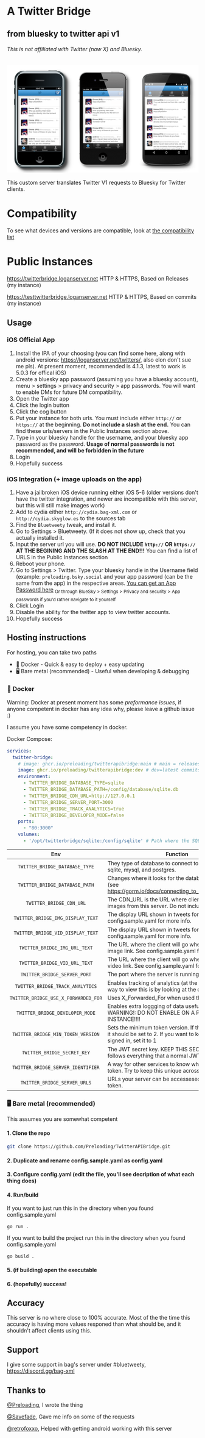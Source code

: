 # A Twitter Bridge
## from bluesky to twitter api v1
###### This is not affiliated with Twitter (now X) and Bluesky.

![An iPhone 3G, iPhone 4S, and Nexus 4 showing the Twitter home timeline](https://raw.githubusercontent.com/Preloading/TwitterAPIBridge/refs/heads/main/resources/1.png)

This custom server translates Twitter V1 requests to Bluesky for Twitter clients.

# Compatibility
To see what devices and versions are compatible, look at [the compatibility list](https://github.com/Preloading/TwitterAPIBridge/blob/main/COMPATIBILITY.md)

# Public Instances

https://twitterbridge.loganserver.net HTTP & HTTPS, Based on Releases (my instance)

https://testtwitterbridge.loganserver.net HTTP & HTTPS, Based on commits (my instance) 

## Usage
### iOS Official App
1. Install the IPA of your choosing (you can find some here, along with android versions: https://loganserver.net/twitters/, also elon don't sue me pls). At present moment, recommended is 4.1.3, latest to work is 5.0.3 for offical iOS)
2. Create a bluesky app password (assuming you have a bluesky account), menu > settings > privacy and security > app passwords. You will want to enable DMs for future DM compatibility.
3. Open the Twitter app
4. Click the login button
5. Click the cog button
6. Put your instance for both urls. You must include either `http://` or `https://` at the beginning. **Do not include a slash at the end.** You can find these urls/servers in the Public Instances section above.
7. Type in your bluesky handle for the username, and your bluesky app password as the password. **Usage of normal passwords is not recommended, and will be forbidden in the future**
8. Login
9. Hopefully success

### iOS Integration (+ image uploads on the app)
1. Have a jailbroken iOS device running either iOS 5-6 (older versions don't have the twitter integration, and newer are incompatible with this server, but this will still make images work)
2. Add to cydia either `http://cydia.bag-xml.com` or `http://cydia.skyglow.es` to the sources tab
3. Find the `Bluetweety` tweak, and install it.
4. Go to Settings > Bluetweety. (If it does not show up, check that you actually installed it.
5. Input the server url you will use. __**DO NOT INCLUDE `http://` OR `https://` AT THE BEGINING AND THE SLASH AT THE END!!!**__ You can find a list of URLS in the Public Instances section
6. Reboot your phone.
7. Go to Settings > Twitter. Type your bluesky handle in the Username field (example: `preloading.bsky.social` and your app password (can be the same from the app) in the respective areas. [You can get an App Password here](https://bsky.app/settings/app-passwords)
<sub>Or through BlueSky > Settings > Privacy and security > App passwords if you'd rather navigate to it yourself</sub>
8. Click Login
9. Disable the ability for the twitter app to view twitter accounts.
10. Hopefully success


## Hosting instructions
For hosting, you can take two paths
- 🐳 Docker - Quick & easy to deploy + easy updating
- 🖥 Bare metal (recommended) - Useful when developing & debugging


### 🐳 Docker
Warning: Docker at present moment has some *preformance issues*, if anyone competent in docker has any idea why, please leave a github issue :)

I assume you have some competency in docker.

Docker Compose:
```yaml
services:
  twitter-bridge:
    # image: ghcr.io/preloading/twitterapibridge:main # main = releases/stable
    image: ghcr.io/preloading/twitterapibridge:dev # dev=latest commits/test version
    environment:
      - TWITTER_BRIDGE_DATABASE_TYPE=sqlite
      - TWITTER_BRIDGE_DATABASE_PATH=/config/database/sqlite.db
      - TWITTER_BRIDGE_CDN_URL=http://127.0.0.1
      - TWITTER_BRIDGE_SERVER_PORT=3000
      - TWITTER_BRIDGE_TRACK_ANALYTICS=true
      - TWITTER_BRIDGE_DEVELOPER_MODE=false
    ports:
      - "80:3000"
    volumes:
      - '/opt/twitterbridge/sqlite:/config/sqlite' # Path where the SQLite DB is stored. It is safe to remove if you aren't using SQLite for your database.
```

|Env|Function|Default|
| :----: | --- | :---: |
|``TWITTER_BRIDGE_DATABASE_TYPE``| They type of database to connect to. Options include sqlite, mysql, and postgres. |``"sqlite"``|
|``TWITTER_BRIDGE_DATABASE_PATH``| Changes where it looks for the database (Path/DSN) (see https://gorm.io/docs/connecting_to_the_database.html) |``"/config/database/sqlite.db"``|
|``TWITTER_BRIDGE_CDN_URL``| The CDN_URL is the URL where clients can access images from this server. Do not include a trailing slash. | ``"http://127.0.0.1:3000"`` |
|``TWITTER_BRIDGE_IMG_DISPLAY_TEXT``| The display URL shown in tweets for images. See config.sample.yaml for more info. | ``"pic.twitter.com/{shortblob}"`` |
|``TWITTER_BRIDGE_VID_DISPLAY_TEXT``| The display URL shown in tweets for videos. See config.sample.yaml for more info. | ``"pic.twitter.com/{shortblob}"`` |
|``TWITTER_BRIDGE_IMG_URL_TEXT``| The URL where the client will go when clicking an image link. See config.sample.yaml for more info. | ``"http://127.0.0.1:3000/img/{shortblob}"`` |
|``TWITTER_BRIDGE_VID_URL_TEXT``| The URL where the client will go when clicking an video link. See config.sample.yaml for more info. | ``"http://127.0.0.1:3000/img/{shortblob}"`` |
|``TWITTER_BRIDGE_SERVER_PORT``| The port where the server is running |``3000``|
|``TWITTER_BRIDGE_TRACK_ANALYTICS``| Enables tracking of analytics (at the moment the only way to view this is by looking at the database) |``true``|
|``TWITTER_BRIDGE_USE_X_FORWARDED_FOR``| Uses X_Forwarded_For when used thru a proxy. |``false``|
|``TWITTER_BRIDGE_DEVELOPER_MODE``| Enables extra loggging of data useful for debugging. WARNING!: DO NOT ENABLE ON A PUBLIC INSTANCE!!!! |``false``|
|``TWITTER_BRIDGE_MIN_TOKEN_VERSION``| Sets the minimum token version. If this is a new server, it should be set to 2. If you want to keep older users signed in, set it to 1 |``1``|
|``TWITTER_BRIDGE_SECRET_KEY``| The JWT secret key. KEEP THIS SECRET!!!! This follows everything that a normal JWT must be. |None|
|``TWITTER_BRIDGE_SERVER_IDENTIFIER``| A way for other services to know which server issued a token. Try to keep this unique across servers. |None|
|``TWITTER_BRIDGE_SERVER_URLS``| URLs your server can be accessesed, stored in the token. |None|

### 🖥 Bare metal (recommended)
This assumes you are somewhat competent
#### 1. Clone the repo
```bash
git clone https://github.com/Preloading/TwitterAPIBridge.git
```
#### 2. Duplicate and rename config.sample.yaml as config.yaml
#### 3. Configure config.yaml (edit the file, you'll see decription of what each thing does)
#### 4. Run/build
If you want to just run this in the directory when you found config.sample.yaml
```
go run .
```
If you want to build the project run this in the directory when you found config.sample.yaml
```
go build .
```
#### 5. (if building) open the executable
#### 6. (hopefully) success!

## Accuracy
This server is no where close to 100% accurate. Most of the the time this accuracy is having more values responed than what should be, and it shouldn't affect clients using this.
## Support
I give some support in bag's server under #bluetweety, https://discord.gg/bag-xml
## Thanks to
[@Preloading](https://github.com/Preloading), I wrote the thing

[@Savefade](https://github.com/Savefade), Gave me info on some of the requests

[@retrofoxxo](https://github.com/retrofoxxo), Helped with getting android working with this server
